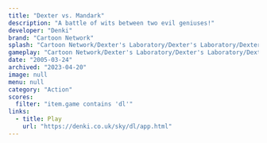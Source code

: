 ```yaml
---
title: "Dexter vs. Mandark"
description: "A battle of wits between two evil geniuses!"
developer: "Denki"
brand: "Cartoon Network"
splash: "Cartoon Network/Dexter's Laboratory/Dexter's Laboratory/DextersLabSplash.jpg"
gameplay: "Cartoon Network/Dexter's Laboratory/Dexter's Laboratory/DextersLabPlay08.jpg"
date: "2005-03-24"
archived: "2023-04-20"
image: null
menu: null
category: "Action"
scores:
  filter: "item.game contains 'dl'"
links:
  - title: Play
    url: "https://denki.co.uk/sky/dl/app.html"
---
```

